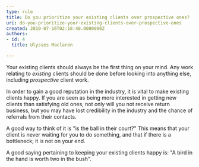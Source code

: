```yaml
---
type: rule
title: Do you prioritize your existing clients over prospective ones?
uri: do-you-prioritize-your-existing-clients-over-prospective-ones
created: 2010-07-16T02:18:40.0000000Z
authors:
- id: 4
  title: Ulysses Maclaren

---
```




<span class='intro'> ​Your existing clients should always be the first thing on your mind. Any work relating to <i>existing</i> clients should be done before looking into anything else, including <i>prospective</i> client work. 
 </span>


  <p>In order to gain a good reputation in the industry, it is vital to make existing clients happy. If you are seen as being more interested in getting new clients than satisfying old ones, not only will you not receive return business, but you may have lost credibility in the industry and the chance of referrals from their contacts. </p>
<p>A good way to think of it is &quot;is the ball in their court?&quot; This means that your client is never waiting for you to do something, and that if there is a bottleneck; it is not on your end. </p>
<p>A good saying pertaining to keeping your existing clients happy is&#58; &quot;A bird in the hand is worth two in the bush&quot;. </p>



